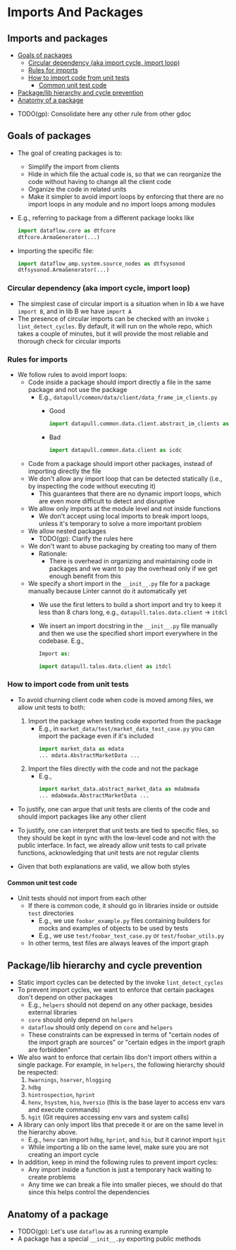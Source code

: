 # Imports And Packages

## Imports and packages

<!-- toc -->

- [Goals of packages](#goals-of-packages)
  * [Circular dependency (aka import cycle, import loop)](#circular-dependency-aka-import-cycle-import-loop)
  * [Rules for imports](#rules-for-imports)
  * [How to import code from unit tests](#how-to-import-code-from-unit-tests)
    + [Common unit test code](#common-unit-test-code)
- [Package/lib hierarchy and cycle prevention](#packagelib-hierarchy-and-cycle-prevention)
- [Anatomy of a package](#anatomy-of-a-package)

<!-- tocstop -->

- TODO(gp): Consolidate here any other rule from other gdoc

## Goals of packages

- The goal of creating packages is to:
  - Simplify the import from clients
  - Hide in which file the actual code is, so that we can reorganize the code
    without having to change all the client code
  - Organize the code in related units
  - Make it simpler to avoid import loops by enforcing that there are no import
    loops in any module and no import loops among modules

- E.g., referring to package from a different package looks like
  ```python
  import dataflow.core as dtfcore
  dtfcore.ArmaGenerator(...)
  ```
- Importing the specific file:
  ```python
  import dataflow_amp.system.source_nodes as dtfsysonod
  dtfsysonod.ArmaGenerator(...)
  ```

### Circular dependency (aka import cycle, import loop)

- The simplest case of circular import is a situation when in lib `A` we have
  `import B`, and in lib B we have `import A`
- The presence of circular imports can be checked with an invoke
  `i lint_detect_cycles`. By default, it will run on the whole repo, which takes
  a couple of minutes, but it will provide the most reliable and thorough check
  for circular imports

### Rules for imports

- We follow rules to avoid import loops:
  - Code inside a package should import directly a file in the same package and
    not use the package
    - E.g., `datapull/common/data/client/data_frame_im_clients.py`
      - Good

        ```python
        import datapull.common.data.client.abstract_im_clients as imvcdcaimcl
        ```
      - Bad
        ```python
        import datapull.common.data.client as icdc
        ```
  - Code from a package should import other packages, instead of importing
    directly the file
  - We don't allow any import loop that can be detected statically (i.e., by
    inspecting the code without executing it)
    - This guarantees that there are no dynamic import loops, which are even
      more difficult to detect and disruptive
  - We allow only imports at the module level and not inside functions
    - We don't accept using local imports to break import loops, unless it's
      temporary to solve a more important problem
  - We allow nested packages
    - TODO(gp): Clarify the rules here
  - We don't want to abuse packaging by creating too many of them
    - Rationale:
      - There is overhead in organizing and maintaining code in packages and we
        want to pay the overhead only if we get enough benefit from this
  - We specify a short import in the `__init__.py` file for a package manually
    because Linter cannot do it automatically yet
    - We use the first letters to build a short import and try to keep it less
      than 8 chars long, e.g., `datapull.talos.data.client` -> `itdcl`
    - We insert an import docstring in the `__init__.py` file manually and then
      we use the specified short import everywhere in the codebase. E.g.,

      ```python
      Import as:

      import datapull.talos.data.client as itdcl
      ```

### How to import code from unit tests

- To avoid churning client code when code is moved among files, we allow unit
  tests to both:

  1. Import the package when testing code exported from the package
     - E.g., in `market_data/test/market_data_test_case.py` you can import the
       package even if it's included
       ```python
       import market_data as mdata
       ... mdata.AbstractMarketData ...
       ```
  2. Import the files directly with the code and not the package
     - E.g.,
       ```python
       import market_data.abstract_market_data as mdabmada
       ... mdabmada.AbstractMarketData ...
       ```

- To justify, one can argue that unit tests are clients of the code and should
  import packages like any other client
- To justify, one can interpret that unit tests are tied to specific files, so
  they should be kept in sync with the low-level code and not with the public
  interface. In fact, we already allow unit tests to call private functions,
  acknowledging that unit tests are not regular clients

- Given that both explanations are valid, we allow both styles

#### Common unit test code

- Unit tests should not import from each other
  - If there is common code, it should go in libraries inside or outside `test`
    directories
    - E.g., we use `foobar_example.py` files containing builders for mocks and
      examples of objects to be used by tests
    - E.g., we use `test/foobar_test_case.py` or `test/foobar_utils.py`
  - In other terms, test files are always leaves of the import graph

## Package/lib hierarchy and cycle prevention

- Static import cycles can be detected by the invoke `lint_detect_cycles`
- To prevent import cycles, we want to enforce that certain packages don't
  depend on other packages
  - E.g., `helpers` should not depend on any other package, besides external
    libraries
  - `core` should only depend on `helpers`
  - `dataflow` should only depend on `core` and `helpers`
  - These constraints can be expressed in terms of "certain nodes of the import
    graph are sources" or "certain edges in the import graph are forbidden"
- We also want to enforce that certain libs don't import others within a single
  package. For example, in `helpers`, the following hierarchy should be
  respected:
  1. `hwarnings`, `hserver`, `hlogging`
  2. `hdbg`
  3. `hintrospection`, `hprint`
  4. `henv`, `hsystem`, `hio`, `hversio` (this is the base layer to access env
     vars and execute commands)
  5. `hgit` (Git requires accessing env vars and system calls)
- A library can only import libs that precede it or are on the same level in the
  hierarchy above.
  - E.g., `henv` can import `hdbg`, `hprint`, and `hio`, but it cannot import
    `hgit`
  - While importing a lib on the same level, make sure you are not creating an
    import cycle
- In addition, keep in mind the following rules to prevent import cycles:
  - Any import inside a function is just a temporary hack waiting to create
    problems
  - Any time we can break a file into smaller pieces, we should do that since
    this helps control the dependencies

## Anatomy of a package

- TODO(gp): Let's use `dataflow` as a running example
- A package has a special `__init__.py` exporting public methods
